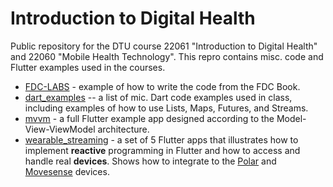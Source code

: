 # Introduction to Digital Health

Public repository for the DTU course 22061 "Introduction to Digital Health" and 22060 "Mobile Health Technology". This repro contains misc. code and Flutter examples used in the courses.

* [FDC-LABS](/FDC-LABS/) - example of how to write the code from the FDC Book.
* [dart_examples](/dart.examples/) -- a list of mic. Dart code examples used in class, including examples of how to use Lists, Maps, Futures, and Streams.
* [mvvm](/mvvm/) - a full Flutter example app designed according to the Model-View-ViewModel architecture.
* [wearable_streaming](/wearable_streaming/) - a set of 5 Flutter apps that illustrates how to implement **reactive** programming in Flutter and how to access and handle real **devices**. Shows how to integrate to the [Polar](https://www.polar.com/da) and [Movesense](https://www.movesense.com/) devices.
